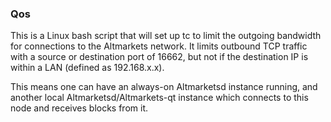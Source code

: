 ### Qos ###

This is a Linux bash script that will set up tc to limit the outgoing bandwidth for connections to the Altmarkets network. It limits outbound TCP traffic with a source or destination port of 16662, but not if the destination IP is within a LAN (defined as 192.168.x.x).

This means one can have an always-on Altmarketsd instance running, and another local Altmarketsd/Altmarkets-qt instance which connects to this node and receives blocks from it.
